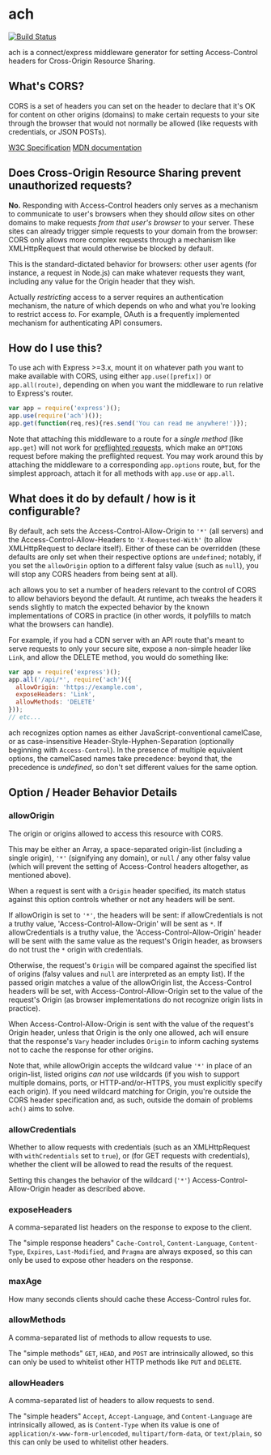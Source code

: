 # ach

[![Build Status](https://travis-ci.org/stuartpb/ach.png?branch=master)](https://travis-ci.org/stuartpb/ach)

ach is a connect/express middleware generator for setting Access-Control
headers for Cross-Origin Resource Sharing.

## What's CORS?

CORS is a set of headers you can set on the header to declare that it's OK for
content on other origins (domains) to make certain requests to your site
through the browser that would not normally be allowed (like requests with
credentials, or JSON POSTs).

[W3C Specification][Spec] [MDN documentation][MDN]

[Spec]: http://www.w3.org/TR/cors/
[MDN]: https://developer.mozilla.org/en-US/docs/HTTP/Access_control_CORS

## Does Cross-Origin Resource Sharing prevent unauthorized requests?

**No.** Responding with Access-Control headers only serves as a mechanism to
communicate to user's browsers when they should *allow* sites on other domains
to make requests *from that user's browser* to your server. These sites can
already trigger simple requests to your domain from the browser: CORS only
allows more complex requests through a mechanism like XMLHttpRequest that would
otherwise be blocked by default.

This is the standard-dictated behavior for browsers: other user agents (for
instance, a request in Node.js) can make whatever requests they want, including
any value for the Origin header that they wish.

Actually *restricting* access to a server requires an authentication mechanism,
the nature of which depends on who and what you're looking to restrict access
*to*. For example, OAuth is a frequently implemented mechanism for
authenticating API consumers.

## How do I use this?

To use ach with Express >=3.x, mount it on whatever path you want to make
available with CORS, using either `app.use([prefix])` or `app.all(route)`,
depending on when you want the middleware to run relative to Express's router.

```js
var app = require('express')();
app.use(require('ach')());
app.get(function(req,res){res.send('You can read me anywhere!')});
```

Note that attaching this middleware to a route for a *single method* (like
`app.get`) will not work for [preflighted requests][], which make an `OPTIONS`
request before making the preflighted request. You may work around this by
attaching the middleware to a corresponding `app.options` route, but, for the
simplest approach, attach it for all methods with `app.use` or `app.all`.

[preflighted requests]: https://developer.mozilla.org/en-US/docs/Web/HTTP/Access_control_CORS#Preflighted_requests

## What does it do by default / how is it configurable?

By default, ach sets the Access-Control-Allow-Origin to `'*'` (all servers) and
the Access-Control-Allow-Headers to `'X-Requested-With'` (to allow
XMLHttpRequest to declare itself). Either of these can be overridden (these
defaults are only set when their respective options are `undefined`; notably,
if you set the `allowOrigin` option to a different falsy value (such as
`null`), you will stop any CORS headers from being sent at all).

ach allows you to set a number of headers relevant to the control of CORS to
allow behaviors beyond the default. At runtime, ach tweaks the headers it sends
slightly to match the expected behavior by the known implementations of CORS
in practice (in other words, it polyfills to match what the browsers can
handle).

For example, if you had a CDN server with an API route that's meant to serve
requests to only your secure site, expose a non-simple header like `Link`,
and allow the DELETE method, you would do something like:

```js
var app = require('express')();
app.all('/api/*', require('ach')({
  allowOrigin: 'https://example.com',
  exposeHeaders: 'Link',
  allowMethods: 'DELETE'
}));
// etc...
```

ach recognizes option names as either JavaScript-conventional camelCase,
or as case-insensitive Header-Style-Hyphen-Separation (optionally beginning
with `Access-Control`). In the presence of multiple equivalent options,
the camelCased names take precedence: beyond that, the precedence is
*undefined*, so don't set different values for the same option.

## Option / Header Behavior Details

### allowOrigin

The origin or origins allowed to access this resource with CORS.

This may be either an Array, a space-separated origin-list (including a single
origin), `'*'` (signifying any domain), or `null` / any other falsy value (which
will prevent the setting of Access-Control headers altogether, as mentioned
above).

When a request is sent with a `Origin` header specified, its match status
against this option controls whether or not any headers will be sent.

If allowOrigin is set to `'*'`, the headers will be sent: if allowCredentials
is not a truthy value, 'Access-Control-Allow-Origin' will be sent as `*`. If
allowCredentials is a truthy value, the 'Access-Control-Allow-Origin' header
will be sent with the same value as the request's Origin header, as browsers
do not trust the `*` origin with credentials.

Otherwise, the request's `Origin` will be compared against the specified list of
origins (falsy values and `null` are interpreted as an empty list). If the
passed origin matches a value of the allowOrigin list, the Access-Control
headers will be set, with Access-Control-Allow-Origin set to the value of the
request's Origin (as browser implementations do not recognize origin lists in
practice).

When Access-Control-Allow-Origin is sent with the value of the request's Origin
header, unless that Origin is the only one allowed, ach will ensure that the
response's `Vary` header includes `Origin` to inform caching systems not to
cache the response for other origins.

Note that, while allowOrigin accepts the wildcard value `'*'` in place of an
origin-list, listed origins *can not* use wildcards (if you wish to support
multiple domains, ports, or HTTP-and/or-HTTPS, you must explicitly specify each
origin). If you need wildcard matching for Origin, you're outside the CORS
header specification and, as such, outside the domain of problems `ach()` aims
to solve.

### allowCredentials

Whether to allow requests with credentials (such as an XMLHttpRequest with
`withCredentials` set to `true`), or (for GET requests with credentials),
whether the client will be allowed to read the results of the request.

Setting this changes the behavior of the wildcard (`'*'`)
Access-Control-Allow-Origin header as described above.

### exposeHeaders

A comma-separated list headers on the response to expose to the client.

The "simple response headers" `Cache-Control`, `Content-Language`,
`Content-Type`, `Expires`, `Last-Modified`, and `Pragma` are always exposed, so
this can only be used to expose other headers on the response.

### maxAge

How many seconds clients should cache these Access-Control rules for.

### allowMethods

A comma-separated list of methods to allow requests to use.

The "simple methods" `GET`, `HEAD`, and `POST` are intrinsically allowed, so
this can only be used to whitelist other HTTP methods like `PUT` and `DELETE`.

### allowHeaders

A comma-separated list of headers to allow requests to send.

The "simple headers" `Accept`, `Accept-Language`, and `Content-Language` are
intrinsically allowed, as is `Content-Type` when its value is one of
`application/x-www-form-urlencoded`, `multipart/form-data`, or `text/plain`,
so this can only be used to whitelist other headers.
